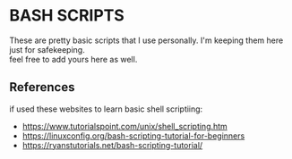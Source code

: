 
# BASH SCRIPTS
These are pretty basic scripts that I use personally. I'm keeping them here just for safekeeping.</br>
feel free to add yours here as well.</br>

## References
if used these websites to learn basic shell scriptiing:
- https://www.tutorialspoint.com/unix/shell_scripting.htm
- https://linuxconfig.org/bash-scripting-tutorial-for-beginners
- https://ryanstutorials.net/bash-scripting-tutorial/
